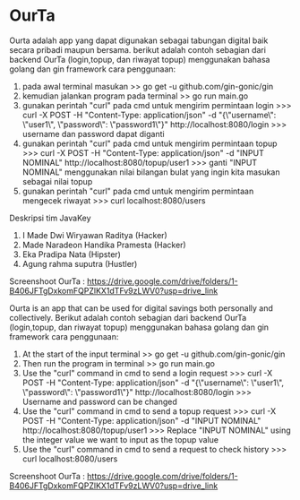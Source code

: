 # OurTa

Ourta adalah app yang dapat digunakan sebagai tabungan digital baik secara pribadi maupun bersama.
berikut adalah contoh sebagian dari backend OurTa (login,topup, dan riwayat topup) menggunakan bahasa golang dan gin framework
cara penggunaan:
1. pada awal terminal masukan >>
   go get -u github.com/gin-gonic/gin
2. kemudian jalankan program pada terminal >>
   go run main.go
3. gunakan perintah "curl" pada cmd untuk mengirim permintaan login >>>
   curl -X POST -H "Content-Type: application/json" -d "{\\"username\\": \\"user1\\", \\"password\\": \\"password1\\"}" http://localhost:8080/login >>>
   username dan password dapat diganti
4. gunakan perintah "curl" pada cmd untuk mengirim permintaan topup >>>
   curl -X POST -H "Content-Type: application/json" -d "INPUT NOMINAL" http://localhost:8080/topup/user1 >>>
   ganti "INPUT NOMINAL" menggunakan nilai bilangan bulat yang ingin kita masukan sebagai nilai topup
5. gunakan perintah "curl" pada cmd untuk mengirim permintaan mengecek riwayat >>>
   curl localhost:8080/users

Deskripsi tim JavaKey
1. I Made Dwi Wiryawan Raditya      (Hacker)
2. Made Naradeon Handika Pramesta   (Hacker)
3. Eka Pradipa Nata                 (Hipster)
4. Agung rahma suputra              (Hustler)

Screenshoot OurTa : 
https://drive.google.com/drive/folders/1-B406JFTgDxkomFQPZlKX1dTFv9zLWV0?usp=drive_link


Ourta is an app that can be used for digital savings both personally and collectively.
Berikut adalah contoh sebagian dari backend OurTa (login,topup, dan riwayat topup) menggunakan bahasa golang dan gin framework
cara penggunaan:
1. At the start of the input terminal >>
   go get -u github.com/gin-gonic/gin
2. Then run the program in terminal >>
   go run main.go
3. Use the "curl" command in cmd to send a login request >>>
   curl -X POST -H "Content-Type: application/json" -d "{\\"username\\": \\"user1\\", \\"password\\": \\"password1\\"}" http://localhost:8080/login >>>
   Username and password can be changed
4. Use the "curl" command in cmd to send a topup request >>>
   curl -X POST -H "Content-Type: application/json" -d "INPUT NOMINAL" http://localhost:8080/topup/user1 >>>
   Replace "INPUT NOMINAL" using the integer value we want to input as the topup value
5. Use the "curl" command in cmd to send a request to check history >>>
   curl localhost:8080/users

Screenshoot OurTa : 
https://drive.google.com/drive/folders/1-B406JFTgDxkomFQPZlKX1dTFv9zLWV0?usp=drive_link
